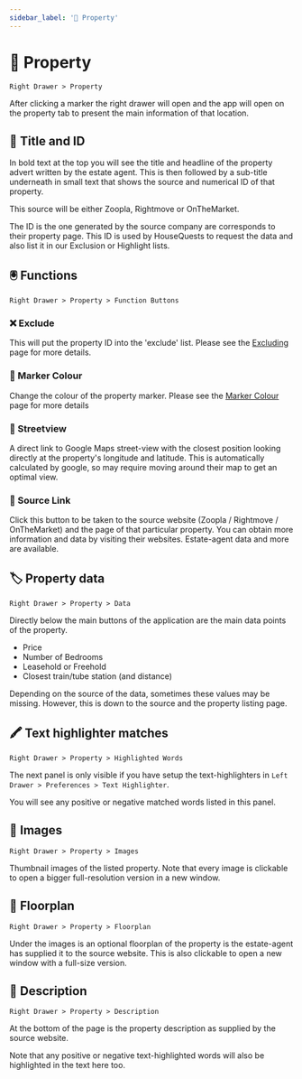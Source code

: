 ```yaml
---
sidebar_label: '🏡 Property'
---
```


# 🏡 Property

`Right Drawer > Property`

After clicking a marker the right drawer will open and the app will open on the property tab to present the main information of that location.

## 🪪 Title and ID

In bold text at the top you will see the title and headline of the property advert written by the estate agent. This is then followed by a sub-title underneath in small text that shows the source and numerical ID of that property.

This source will be either Zoopla, Rightmove or OnTheMarket.

The ID is the one generated by the source company are corresponds to their property page. This ID is used by HouseQuests to request the data and also list it in our Exclusion or Highlight lists.

## 🖲 Functions

`Right Drawer > Property > Function Buttons`

### ❌ Exclude

This will put the property ID into the 'exclude' list. Please see the [Excluding](/docs/Features/excluding) page for more details.

### 🎨 Marker Colour

Change the colour of the property marker. Please see the [Marker Colour](/docs/Features/marker_colour)
 page for more details

### 🚏 Streetview

A direct link to Google Maps street-view with the closest position looking directly at the property's longitude and latitude. This is automatically calculated by google, so may require moving around their map to get an optimal view.

### 🔗 Source Link

Click this button to be taken to the source website (Zoopla / Rightmove / OnTheMarket) and the page of that particular property. You can obtain more information and data by visiting their websites. Estate-agent data and more are available.

## 🏷 Property data

`Right Drawer > Property > Data`

Directly below the main buttons of the application are the main data points of the property.

- Price
- Number of Bedrooms 
- Leasehold or Freehold
- Closest train/tube station (and distance)

Depending on the source of the data, sometimes these values may be missing. However, this is down to the source and the property listing page.

## 🖍 Text highlighter matches

`Right Drawer > Property > Highlighted Words`

The next panel is only visible if you have setup the text-highlighters in `Left Drawer > Preferences > Text Highlighter`. 

You will see any positive or negative matched words listed in this panel.

## 🌆 Images

`Right Drawer > Property > Images`

Thumbnail images of the listed property. Note that every image is clickable to open a bigger full-resolution version in a new window.

## 🚪 Floorplan

`Right Drawer > Property > Floorplan`

Under the images is an optional floorplan of the property is the estate-agent has supplied it to the source website. This is also clickable to open a new window with a full-size version.

## 📄 Description

`Right Drawer > Property > Description`

At the bottom of the page is the property description as supplied by the source website.

Note that any positive or negative text-highlighted words will also be highlighted in the text here too.